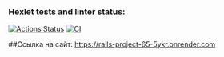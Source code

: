 ### Hexlet tests and linter status:
[![Actions Status](https://github.com/TheGor-365/rails-project-65/actions/workflows/hexlet-check.yml/badge.svg)](https://github.com/TheGor-365/rails-project-65/actions)
[![CI](https://github.com/USER/REPO/actions/workflows/ci.yml/badge.svg)](https://github.com/USER/REPO/actions/workflows/ci.yml)

##Ссылка на сайт:
https://rails-project-65-5ykr.onrender.com
